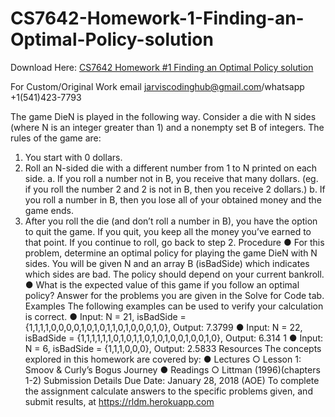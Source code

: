 # CS7642-Homework-1-Finding-an-Optimal-Policy-solution

Download Here: [CS7642 Homework #1 Finding an Optimal Policy solution](https://jarviscodinghub.com/assignment/homework-1-finding-an-optimal-policy-solution/)

For Custom/Original Work email jarviscodinghub@gmail.com/whatsapp +1(541)423-7793

The game DieN is played in the following way.
Consider a die with N sides (where N is an integer greater than 1) and a nonempty set B of
integers. The rules of the game are:
1. You start with 0 dollars.
2. Roll an N-sided die with a different number from 1 to N printed on each side.
a. If you roll a number not in B, you receive that many dollars. (eg. if you roll the
number 2 and 2 is not in B, then you receive 2 dollars.)
b. If you roll a number in B, then you lose all of your obtained money and the game
ends.
3. After you roll the die (and don’t roll a number in B), you have the option to quit the game.
If you quit, you keep all the money you’ve earned to that point. If you continue to roll, go
back to step 2.
Procedure
● For this problem, determine an optimal policy for playing the game DieN with N sides. You
will be given N and an array B (isBadSide) which indicates which sides are bad. The policy
should depend on your current bankroll.
● What is the expected value of this game if you follow an optimal policy? Answer for the
problems you are given in the Solve for Code tab.
Examples
The following examples can be used to verify your calculation is correct.
● Input: N = 21, isBadSide = {1,1,1,1,0,0,0,0,1,0,1,0,1,1,0,1,0,0,0,1,0}, Output: 7.3799
● Input: N = 22, isBadSide = {1,1,1,1,1,1,0,1,0,1,1,0,1,0,1,0,0,1,0,0,1,0}, Output: 6.314
1
● Input: N = 6, isBadSide = {1,1,1,0,0,0}, Output: 2.5833
Resources
The concepts explored in this homework are covered by:
● Lectures
○ Lesson 1: Smoov & Curly’s Bogus Journey
● Readings
○ Littman (1996)(chapters 1-2)
Submission Details
Due Date: January 28, 2018 (AOE)
To complete the assignment calculate answers to the specific problems given, and submit
results, at
https://rldm.herokuapp.com

